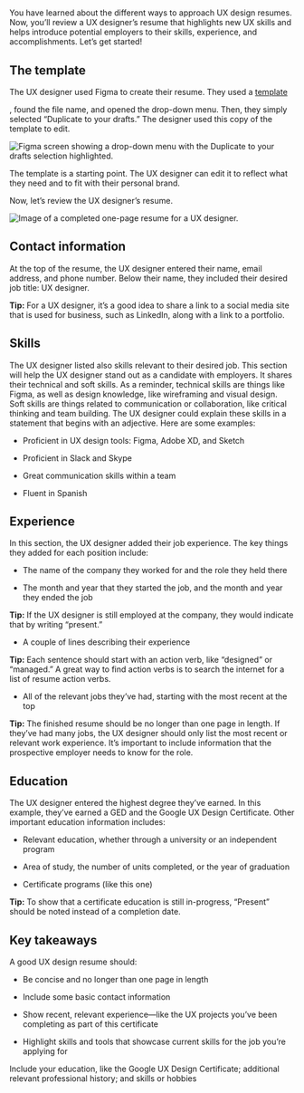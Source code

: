 # 

You have learned about the different ways to approach UX design resumes. Now, you’ll review a UX designer’s resume that highlights new UX skills and helps introduce potential employers to their skills, experience, and accomplishments. Let’s get started!

## **The template**

The UX designer used Figma to create their resume. They used a [template](https://www.figma.com/file/0KE267Jgdb8Pclp9E1QqY5/Resume-Template?type=design&node-id=0-1&mode=design&t=30kwFPQ639ailkGz-0)

, found the file name, and opened the drop-down menu. Then, they simply selected “Duplicate to your drafts.” The designer used this copy of the template to edit. 

![Figma screen showing a drop-down menu with the Duplicate to your drafts selection highlighted.](https://d3c33hcgiwev3.cloudfront.net/imageAssetProxy.v1/T7717EhhQguyneIYIBFpuQ_e8c6e96be4d74d01aea9b13b849f15f1_7VPfyk2vC86p4FRNu4D-OiOX1xtiPnRMIEU0U5cgERdpYX4y7rX_Gds_bYOzYgsreUjcmR8qK3OMsmMm_8mYCmLE6wkyEOF83se3F7QO6ygULAJ91OQPaipp2DkBDJaTUGql6z5LcjXkIncQQUl0BPegmPEVAVhUM6dgbg2ea2tCgo4QMRiZVziEGBYErgM?expiry=1745366400000&hmac=8-SsiqyAlNY2WCq21tstEf2CdGltwHqcTIHmXcisuHk)

The template is a starting point. The UX designer can edit it to reflect what they need and to fit with their personal brand.

Now, let’s review the UX designer’s resume.

![Image of a completed one-page resume for a UX designer.](https://d3c33hcgiwev3.cloudfront.net/imageAssetProxy.v1/e5FJlGsITFakjxUgOZsyOg_154e49e609004d54bfd0db5f423b30f1_W1HblBv1yt1nPssAOIlOpThHQoecfo1hYMuqvtpdjuwxuo_CB8DJnhr7Gaa09Y8IoK8_UugL9AOq7bBo9q_j3EpE8kWIxmrgot2JrL9NWLWUuL_4esDr0os0fwyXqxIA9c9AM455i_aHMaeE0T4gHdVKL3tAfgmtCpBiqWiXXLx4N2Ep_0R-dQsRBcin2-g?expiry=1745366400000&hmac=y9hH0OdXNudb82qwoesY6kyantCJD5LxDFLetKl6Dcc)

## **Contact information**

At the top of the resume, the UX designer entered their name, email address, and phone number. Below their name, they included their desired job title: UX designer. 

**Tip:** For a UX designer, it’s a good idea to share a link to a social media site that is used for business, such as LinkedIn, along with a link to a portfolio.

## **Skills**

The UX designer listed also skills relevant to their desired job. This section will help the UX designer stand out as a candidate with employers. It shares their technical and soft skills. As a reminder, technical skills are things like Figma, as well as design knowledge, like wireframing and visual design. Soft skills are things related to communication or collaboration, like critical thinking and team building. The UX designer could explain these skills in a statement that begins with an adjective. Here are some examples:

- Proficient in UX design tools: Figma, Adobe XD, and Sketch
    
- Proficient in Slack and Skype
    
- Great communication skills within a team
    
- Fluent in Spanish
    

## **Experience**

In this section, the UX designer added their job experience. The key things they added for each position include: 

- The name of the company they worked for and the role they held there
    
- The month and year that they started the job, and the month and year they ended the job
    

**Tip:** If the UX designer is still employed at the company, they would indicate that by writing “present.” 

- A couple of lines describing their experience
    

**Tip:** Each sentence should start with an action verb, like “designed” or “managed.” A great way to find action verbs is to search the internet for a list of resume action verbs.

- All of the relevant jobs they’ve had, starting with the most recent at the top
    

**Tip:** The finished resume should be no longer than one page in length. If they’ve had many jobs, the UX designer should only list the most recent or relevant work experience. It’s important to include information that the prospective employer needs to know for the role. 

## **Education**

The UX designer entered the highest degree they’ve earned. In this example, they’ve earned a GED and the Google UX Design Certificate. Other important education information includes:

- Relevant education, whether through a university or an independent program
    
- Area of study, the number of units completed, or the year of graduation
    
- Certificate programs (like this one)
    

**Tip:** To show that a certificate education is still in-progress, “Present” should be noted instead of a completion date.

## **Key takeaways**

A good UX design resume should:

- Be concise and no longer than one page in length
    
- Include some basic contact information
    
- Show recent, relevant experience—like the UX projects you’ve been completing as part of this certificate 
    
- Highlight skills and tools that showcase current skills for the job you’re applying for 
    

Include your education, like the Google UX Design Certificate; additional relevant professional history; and skills or hobbies